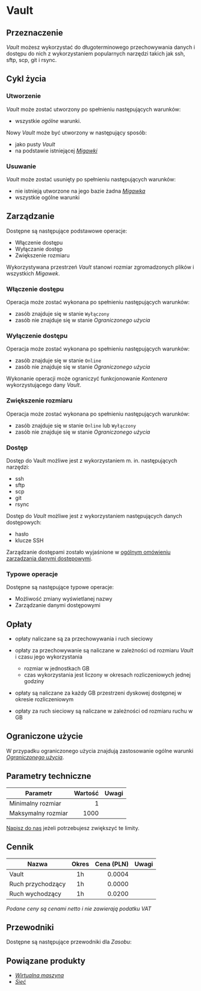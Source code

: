 # Vault

## Przeznaczenie

*Vault* możesz wykorzystać do długoterminowego przechowywania danych i dostępu do nich z wykorzystaniem popularnych narzędzi takich jak  ssh, sftp, scp, git i rsync.

## Cykl życia

### Utworzenie

*Vault* może zostać utworzony po spełnieniu następujących warunków: 

* wszystkie *ogólne* warunki.

Nowy *Vault* może być utworzony w następujący sposób:

* jako pusty *Vault*
* na podstawie istniejącej *[Migawki]()*

### Usuwanie

*Vault* może zostać usunięty po spełnieniu następujących warunków: 

 * nie istnieją utworzone na jego bazie żadna *[Migawka](/resource/storage/snapshot.md)*
 * wszystkie ogólne warunki

## Zarządzanie

Dostępne są następujące podstawowe operacje:

* Włączenie dostępu
* Wyłączanie dostęp
* Zwiększenie rozmiaru

Wykorzystywana przestrzeń *Vault* stanowi rozmiar zgromadzonych plików i wszystkich *Migawek*.

### Włączenie dostępu

Operacja może zostać wykonana po spełnieniu następujących warunków: 

* zasób znajduje się w stanie ```Wyłączony```
* zasób nie znajduje się w stanie *Ograniczonego użycia*

### Wyłączenie dostępu

Operacja może zostać wykonana po spełnieniu następujących warunków: 

* zasób znajduje się w stanie ```Online```
* zasób nie znajduje się w stanie *Ograniczonego użycia*

Wykonanie operacji może ograniczyć funkcjonowanie *Kontenera* wykorzystującego dany *Vault*.

### Zwiększenie rozmiaru

Operacja może zostać wykonana po spełnieniu następujących warunków: 

* zasób znajduje się w stanie ```Online``` lub ```Wyłączony```
* zasób nie znajduje się w stanie *Ograniczonego użycia*

### Dostęp

Dostęp do Vault możliwe jest z wykorzystaniem m. in. następujących narzędzi:

* ssh
* sftp
* scp
* git
* rsync

Dostęp do *Vault* możliwe jest z wykorzystaniem następujących danych dostępowych:

* hasło
* klucze SSH

Zarządzanie dostępami zostało wyjaśnione w [ogólnym omówieniu zarządzania danymi dostępowymi](/platform/resource.html#dane-dostepowe).

### Typowe operacje

Dostępne są następujące typowe operacje:

* Możliwość zmiany wyświetlanej nazwy
* Zarządzanie danymi dostępowymi

## Opłaty

* opłaty naliczane są za przechowywania i ruch sieciowy

* opłaty za przechowywanie są naliczane w zależności od rozmiaru *Vault* i czasu jego wykorzystania

    * rozmiar w jednostkach GB
    * czas wykorzystania jest liczony w okresach rozliczeniowych jednej godziny

* opłaty są naliczane za każdy GB przestrzeni dyskowej dostępnej w okresie rozliczeniowym

* opłaty za ruch sieciowy są naliczane w zależności od rozmiaru ruchu w GB

## Ograniczone użycie

W przypadku ograniczonego użycia znajdują zastosowanie ogólne warunki *[Ograniczonego użycia](/platform/resource.md#ograniczone-uzycie)*.

<!-- partial-regions.md -->

## Parametry techniczne

Parametr              | Wartość | Uwagi
--------------------- | ------: | ---
Minimalny rozmiar     | 1       |
Maksymalny rozmiar    | 1000    |

[Napisz do nas](/about-us/contact.md) jeżeli potrzebujesz zwiększyć te limity.

## Cennik

Nazwa              | Okres  | Cena (PLN) | Uwagi
------------------ | :----: | ---------: | :----:
Vault              |   1h   |     0.0004 | 
Ruch przychodzący  |   1h   |     0.0000 | 
Ruch wychodzący    |   1h   |     0.0200 |

<!-- //TODO: Add service for traffic -->
*Podane ceny są cenami netto i nie zawierają podatku VAT*

## Przewodniki

Dostępne są następujące przewodniki dla *Zasobu*:

<PageList path_re="guide/storage/vault/"/>

## Powiązane produkty

* *[Wirtualna maszyna](/resource/compute/virtual-machine.md)*
* *[Sieć](/resource/networking/network.md)*
